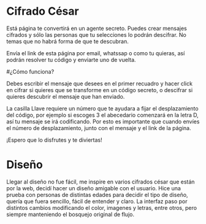 # Cifrado César

Está página te convertirá en un agente secreto. Puedes crear mensajes cifrados y sólo las personas que tu selecciones lo podrán descifrar. No temas que no habrá forma de que te descubran.

Envía el link de esta página por email, whatssap o como tu quieras, así podrán resolver tu código y enviarte uno de vuelta.

#¿Cómo funciona?

Debes escribir el mensaje que desees en el primer recuadro y hacer click en cifrar si quieres que se transforme en un código secreto, o descifrar si quieres descubrir el mensaje que han enviado. 
 
La casilla Llave requiere un número que te ayudara a fijar el desplazamiento del código, por ejemplo si escoges 3 el abecedario comenzará en la letra D, así tu mensaje se irá codificando. Por esto es importante que cuando envíes el número de desplazamiento, junto con el mensaje y el link de la página.

¡Espero que lo disfrutes y te diviertas!

# Diseño

Llegar al diseño no fue fácil, me inspire en varios cifrados césar que están por la web, decidí hacer un diseño amigable con el usuario. Hice una prueba con personas de distintas edades para decidir el tipo de diseño, quería que fuera sencillo, fácil de entender y claro. La interfaz paso por distintos cambios modificando el color, imagenes y letras, entre otros, pero siempre manteniendo el bosquejo original de flujo. 


